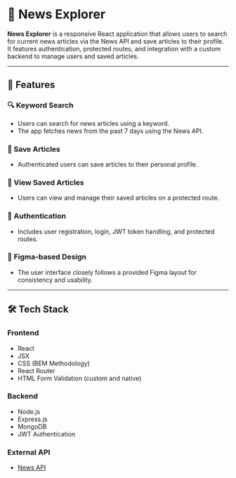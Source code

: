 # 📰 News Explorer

**News Explorer** is a responsive React application that allows users to search for current news articles via the News API and save articles to their profile. It features authentication, protected routes, and integration with a custom backend to manage users and saved articles.

---

## 📌 Features

### 🔍 Keyword Search
- Users can search for news articles using a keyword.
- The app fetches news from the past 7 days using the News API.

### 💾 Save Articles
- Authenticated users can save articles to their personal profile.

### 🧾 View Saved Articles
- Users can view and manage their saved articles on a protected route.

### 🔐 Authentication
- Includes user registration, login, JWT token handling, and protected routes.

### 🎨 Figma-based Design
- The user interface closely follows a provided Figma layout for consistency and usability.

---

## 🛠 Tech Stack

### Frontend
- React
- JSX
- CSS (BEM Methodology)
- React Router
- HTML Form Validation (custom and native)

### Backend
- Node.js
- Express.js
- MongoDB
- JWT Authentication

### External API
- [News API](https://newsapi.org/)
